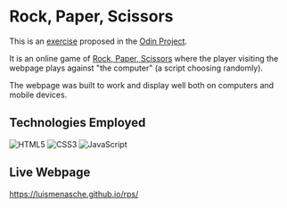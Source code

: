 # Rock, Paper, Scissors

This is an [exercise](https://www.theodinproject.com/lessons/foundations-revisiting-rock-paper-scissors) proposed in the [Odin Project](https://www.theodinproject.com/).

It is an online game of [Rock, Paper, Scissors](https://en.wikipedia.org/wiki/Rock_paper_scissors) where the player visiting the webpage plays against "the computer" (a script choosing randomly).

The webpage was built to work and display well both on computers and mobile devices.

## Technologies Employed

![HTML5](https://img.shields.io/badge/HTML5-E34F26?style=for-the-badge&logo=html5&logoColor=white) ![CSS3](https://img.shields.io/badge/CSS3-1572B6?style=for-the-badge&logo=css3&logoColor=white) ![JavaScript](https://img.shields.io/badge/JavaScript-F7DF1E?style=for-the-badge&logo=javascript&logoColor=black)

## Live Webpage

https://luismenasche.github.io/rps/
